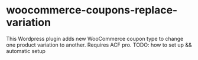 # woocommerce-coupons-replace-variation
This Wordpress plugin adds new WooCommerce coupon type to change one product variation to another.
Requires ACF pro.
TODO: how to set up && automatic setup
